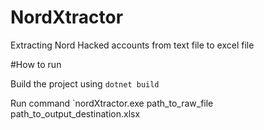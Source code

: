 # NordXtractor
Extracting Nord Hacked accounts from text file to excel file

#How to run

Build the project using `dotnet build`

Run command `nordXtractor.exe path_to_raw_file path_to_output_destination.xlsx

